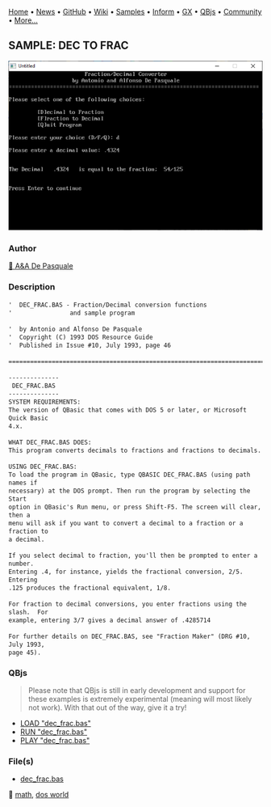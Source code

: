 [Home](https://qb64.com) • [News](../../news.md) • [GitHub](https://github.com/QB64Official/qb64) • [Wiki](https://github.com/QB64Official/qb64/wiki) • [Samples](../../samples.md) • [Inform](../../inform.md) • [GX](../../gx.md) • [QBjs](../../qbjs.md) • [Community](../../community.md) • [More...](../../more.md)

## SAMPLE: DEC TO FRAC

![screenshot.png](img/screenshot.png)

### Author

[🐝 A&A De Pasquale](../a&a-de-pasquale.md) 

### Description

```text
'  DEC_FRAC.BAS - Fraction/Decimal conversion functions
'                and sample program

'  by Antonio and Alfonso De Pasquale
'  Copyright (C) 1993 DOS Resource Guide
'  Published in Issue #10, July 1993, page 46

==============================================================================

--------------
 DEC_FRAC.BAS
--------------
SYSTEM REQUIREMENTS:
The version of QBasic that comes with DOS 5 or later, or Microsoft Quick Basic 
4.x.

WHAT DEC_FRAC.BAS DOES:
This program converts decimals to fractions and fractions to decimals.

USING DEC_FRAC.BAS:
To load the program in QBasic, type QBASIC DEC_FRAC.BAS (using path names if 
necessary) at the DOS prompt. Then run the program by selecting the Start 
option in QBasic's Run menu, or press Shift-F5. The screen will clear, then a 
menu will ask if you want to convert a decimal to a fraction or a fraction to 
a decimal.

If you select decimal to fraction, you'll then be prompted to enter a number.  
Entering .4, for instance, yields the fractional conversion, 2/5.  Entering 
.125 produces the fractional equivalent, 1/8.

For fraction to decimal conversions, you enter fractions using the slash.  For 
example, entering 3/7 gives a decimal answer of .4285714

For further details on DEC_FRAC.BAS, see "Fraction Maker" (DRG #10, July 1993, 
page 45).
```

### QBjs

> Please note that QBjs is still in early development and support for these examples is extremely experimental (meaning will most likely not work). With that out of the way, give it a try!

* [LOAD "dec_frac.bas"](https://v6p9d9t4.ssl.hwcdn.net/html/5963335/index.html?src=https://qb64.com/samples/dec-to-frac/src/dec_frac.bas)
* [RUN "dec_frac.bas"](https://v6p9d9t4.ssl.hwcdn.net/html/5963335/index.html?mode=auto&src=https://qb64.com/samples/dec-to-frac/src/dec_frac.bas)
* [PLAY "dec_frac.bas"](https://v6p9d9t4.ssl.hwcdn.net/html/5963335/index.html?mode=play&src=https://qb64.com/samples/dec-to-frac/src/dec_frac.bas)

### File(s)

* [dec_frac.bas](src/dec_frac.bas)

🔗 [math](../math.md), [dos world](../dos-world.md)
